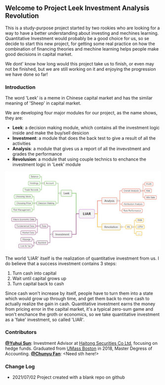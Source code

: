 ## Welcome to Project Leek Investment Analysis Revolution

This is a study-purpose project started by two rookies who are looking for a way to have a better understanding about investing and mechines learning. Quantitative Investment would probably be a good choice for us, so se decide to start this new project, for getting some real practice on how the combination of financing theories and mechine learning helps people make good decisions in capital market.

We dont' know how long would this project take us to finish, or even may not be finished, but we are still working on it and enjoying the progression we have done so far!

### Introduction

The word 'Leek' is a meme in Chinese capital market and has the similar meaning of 'Sheep' in capital market.

We are developing four major modules for our project, as the name shows, they are:

- **Leek**: a decision making module, which contains all the investment logic inside and make the buy/sell desicion
- **Investment**: a module that does the back test to give a result of all the activities
- **Analysis**: a module that gives us a report of all the invevstment and grades the performance
- **Revolusion**: a module that using couple technics to enchance the investment logic in 'Leek' module

![mind_map](https://github.com/Eroleice/LIAR/raw/gh-pages/image/mind_map.jpg)

The world 'LIAR' itself is the realization of quantitative investment from us. I do believe that a success investment contains 3 steps:

1. Turn cash into capital
2. Wait until capital grows up
3. Turn capital back to cash

Since cash won't increase by itself, people have to turn them into a state which would grow up through time, and get them back to more cash to actually realize the gain in cash. Quantitative investment earns the money from pricing error in the capital market, it's a typical zero-sum game and won't enchance the groth or economics, so we take quantitative investment as a 'fake' investment, so called 'LIAR'.

### Contributors

**[@Yuhui Sun](https://github.com/Eroleice)**: Investment Advisor at [Haitong Securities Co Ltd](https://www.htsec.com/ChannelHome/4793976/index.shtml), focusing on hedge funds. Graduated from [UMass Boston](https://www.umb.edu/) in 2018, Master Degress of Accounting.
**[@Chunyu Fan](https://github.com/fanchy888)**: <Need sth here!>

### Change Log

- 2021/07/02 Project created with a blank repo on github
